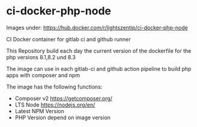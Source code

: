 # ci-docker-php-node

Images under: https://hub.docker.com/r/lightszentip/ci-docker-php-node

CI Docker container for gitlab ci and github runner

This Repository build each day the current version of the dockerfile for the php versions 8.1,8.2 und 8.3

The image can use in each gitlab-ci and github action pipeline to build php apps with composer and npm

The image has the following functions:



* Composer v2 https://getcomposer.org/
* LTS Node https://nodejs.org/en/
* Latest NPM Version
* PHP Version depend on image version
